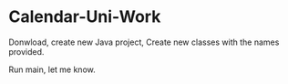 Calendar-Uni-Work
=================

Donwload, create new Java project, Create new classes with the names provided.

Run main, let me know.
